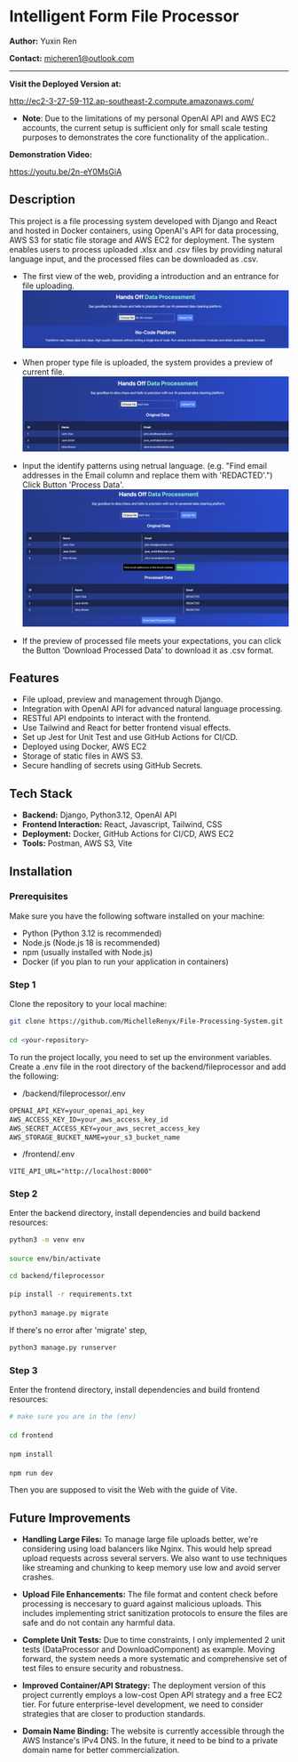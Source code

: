 # Intelligent Form File Processor
**Author:** Yuxin Ren

**Contact:** micheren1@outlook.com

---
**Visit the Deployed Version at:**

http://ec2-3-27-59-112.ap-southeast-2.compute.amazonaws.com/
- **Note**: Due to the limitations of my personal OpenAI API and AWS EC2 accounts, the current setup is sufficient only for small scale testing purposes to demonstrates the core functionality of the application..

**Demonstration Video:**

https://youtu.be/2n-eY0MsGiA

## Description
This project is a file processing system developed with Django and React and hosted in Docker containers, using OpenAI's API for data processing, AWS S3 for static file storage and AWS EC2 for deployment. The system enables users to process uploaded .xlsx and .csv files by providing natural language input, and the processed files can be downloaded as .csv.

- The first view of the web, providing a introduction and an entrance for file uploading.
![FirstView](/firstview.png)

- When proper type file is uploaded, the system provides a preview of current file.
![FileUploadedView](/fileuploaded.png)

- Input the identify patterns using netrual language. (e.g. "Find email addresses in the Email column and replace
them with 'REDACTED'.") Click Button 'Process Data'.
![ProcessedView](/processed.png)

- If the preview of processed file meets your expectations, you can click the Button ‘Download Processed Data’ to download it as .csv format.

## Features
- File upload, preview and management through Django.
- Integration with OpenAI API for advanced natural language processing.
- RESTful API endpoints to interact with the frontend.
- Use Tailwind and React for better frontend visual effects.
- Set up Jest for Unit Test and use GitHub Actions for CI/CD.
- Deployed using Docker, AWS EC2
- Storage of static files in AWS S3.
- Secure handling of secrets using GitHub Secrets.

## Tech Stack
- **Backend:** Django, Python3.12, OpenAI API
- **Frontend Interaction:** React, Javascript, Tailwind, CSS
- **Deployment:** Docker, GitHub Actions for CI/CD, AWS EC2
- **Tools:** Postman, AWS S3, Vite

## Installation
### Prerequisites
Make sure you have the following software installed on your machine:
- Python (Python 3.12 is recommended)
- Node.js (Node.js 18 is recommended)
- npm (usually installed with Node.js)
- Docker (if you plan to run your application in containers)
### Step 1
Clone the repository to your local machine:
```bash
git clone https://github.com/MichelleRenyx/File-Processing-System.git

cd <your-repository>
```
To run the project locally, you need to set up the environment variables. Create a .env file in the root directory of the backend/fileprocessor and add the following:
- /backend/fileprocessor/.env
```env
OPENAI_API_KEY=your_openai_api_key
AWS_ACCESS_KEY_ID=your_aws_access_key_id
AWS_SECRET_ACCESS_KEY=your_aws_secret_access_key
AWS_STORAGE_BUCKET_NAME=your_s3_bucket_name
```
- /frontend/.env
```env
VITE_API_URL="http://localhost:8000"
```
### Step 2
Enter the backend directory, install dependencies and build backend resources:
```bash
python3 -m venv env

source env/bin/activate
```
```bash
cd backend/fileprocessor

pip install -r requirements.txt

python3 manage.py migrate
```
If there's no error after 'migrate' step,
```bash
python3 manage.py runserver
```
### Step 3
Enter the frontend directory, install dependencies and build frontend resources:
```bash
# make sure you are in the (env)

cd frontend

npm install

npm run dev
```
Then you are supposed to visit the Web with the guide of Vite.

## Future Improvements
* **Handling Large Files:** To manage large file uploads better, we're considering using load balancers like Nginx. This would help spread upload requests across several servers. We also want to use techniques like streaming and chunking to keep memory use low and avoid server crashes.

* **Upload File Enhancements:** The file format and content check before processing is neccesary to guard against malicious uploads. This includes implementing strict sanitization protocols to ensure the files are safe and do not contain any harmful data.

* **Complete Unit Tests:** Due to time constraints, I only implemented 2 unit tests (DataProcessor and DownloadComponent) as example. Moving forward, the system needs a more systematic and comprehensive set of test files to ensure security and robustness.

* **Improved Container/API Strategy:** The deployment version of this project currently employs a low-cost Open API strategy and a free EC2 tier. For future enterprise-level development, we need to consider strategies that are closer to production standards.

* **Domain Name Binding:** The website is currently accessible through the AWS Instance's IPv4 DNS. In the future, it need to be bind to a private domain name for better commercialization.